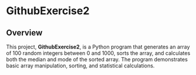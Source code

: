 # GithubExercise2

## Overview
This project, **GithubExercise2**, is a Python program that generates an array of 100 random integers between 0 and 1000, sorts the array, and calculates both the median and mode of the sorted array. The program demonstrates basic array manipulation, sorting, and statistical calculations.
